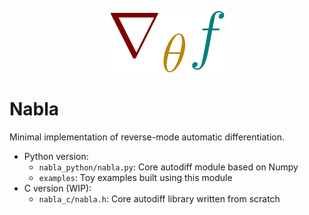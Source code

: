 <p align="center">
  <img src="https://raw.githubusercontent.com/cnmy-ro/gradcore/main/docs/logo.png">
</p>


# Nabla

Minimal implementation of reverse-mode automatic differentiation.

- Python version:
	- `nabla_python/nabla.py`: Core autodiff module	based on Numpy
	- `examples`: Toy examples built using this module
- C version (WIP):
	- `nabla_c/nabla.h`: Core autodiff library written from scratch
